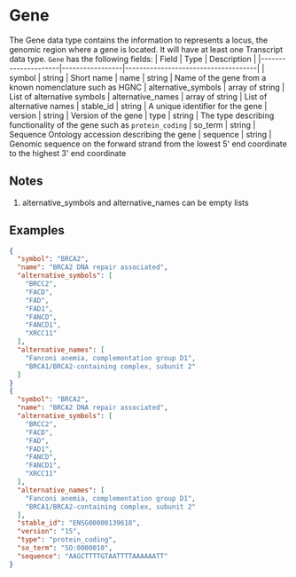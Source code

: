 # Gene

The Gene data type contains the information to represents a locus, the genomic region where a gene is located. It will have at least one Transcript data type.
`Gene` has the following fields:
| Field               | Type            | Description                         |
|---------------------|-----------------|-------------------------------------|
| symbol              | string          | Short name
| name                | string          | Name of the gene from a known nomenclature such as HGNC
| alternative_symbols | array of string | List of alternative symbols
| alternative_names   | array of string | List of alternative names
| stable_id           | string          | A unique identifier for the gene
| version             | string          | Version of the gene
| type                | string          | The type describing functionality of the gene such as `protein_coding`
| so_term             | string          | Sequence Ontology accession describing the gene
| sequence            | string          | Genomic sequence on the forward strand from the lowest 5' end coordinate to the highest 3' end coordinate

## Notes
1. alternative_symbols and alternative_names can be empty lists

## Examples
```json
{
  "symbol": "BRCA2",
  "name": "BRCA2 DNA repair associated",
  "alternative_symbols": [
    "BRCC2",
    "FACD",
    "FAD",
    "FAD1",
    "FANCD",
    "FANCD1",
    "XRCC11"
  ],
  "alternative_names": [
    "Fanconi anemia, complementation group D1",
    "BRCA1/BRCA2-containing complex, subunit 2"
  ]
}
{
  "symbol": "BRCA2",
  "name": "BRCA2 DNA repair associated",
  "alternative_symbols": [
    "BRCC2",
    "FACD",
    "FAD",
    "FAD1",
    "FANCD",
    "FANCD1",
    "XRCC11"
  ],
  "alternative_names": [
    "Fanconi anemia, complementation group D1",
    "BRCA1/BRCA2-containing complex, subunit 2"
  ],
  "stable_id": "ENSG00000139618",
  "version": "15",
  "type": "protein_coding",
  "so_term": "SO:0000010",
  "sequence": "AAGCTTTTGTAATTTTAAAAAATT"
}
```
